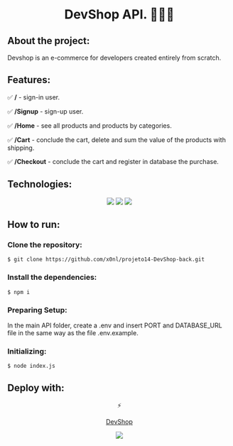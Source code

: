 <div align="center">
<h1>DevShop API. 👩🏾‍💻</h1>
</div>

<h2>About the project:</h2>
<p>Devshop is an e-commerce for developers created entirely from scratch.  </p>
<h2>Features:</h2>
<p>✅ <b>/</b> - sign-in user.<p>
<p>✅ <b>/Signup</b> - sign-up user.<p>
<p>✅ <b>/Home</b> - see all products and products by categories.<p>
<p>✅ <b>/Cart</b> - conclude the cart, delete and sum the value of the products with shipping.<p>
<p>✅ <b>/Checkout</b> - conclude the cart and register in database the purchase.<p>
<h2>Technologies:</h2>

<div align="center">
<img src="https://img.shields.io/badge/node.js-6DA55F?style=for-the-badge&logo=node.js&logoColor=white">
<img src="https://img.shields.io/badge/javascript-%23323330.svg?style=for-the-badge&logo=javascript&logoColor=%23F7DF1E">
<img src="https://img.shields.io/badge/MongoDB-%234ea94b.svg?style=for-the-badge&logo=mongodb&logoColor=white">

  </div>

<h2>How to run:</h2>
<h3>Clone the repository:</h3>

```
$ git clone https://github.com/x0nl/projeto14-DevShop-back.git
```
<h3>Install the dependencies:</h3>

```
$ npm i
```

<h3>Preparing Setup:</h3>
In the main API folder, create a .env and insert PORT and DATABASE_URL file in the same way as the file .env.example.

<h3>Initializing:</h3>

```
$ node index.js
```

<h2>Deploy with:</h2>
<div align="center">
  <p>⚡️</p>
  <p><a href="https://projeto14-dev-shop-front.vercel.app/">DevShop</a></p>
  <img src="https://img.shields.io/badge/heroku-%23430098.svg?style=for-the-badge&logo=heroku&logoColor=white">
  </div>
  
